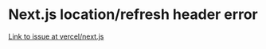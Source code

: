 # Next.js location/refresh header error 

[Link to issue at vercel/next.js](https://github.com/vercel/next.js/issues/24977)
